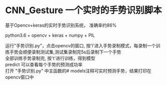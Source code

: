 # CNN_Gesture 一个实时的手势识别脚本
基于Opencv+keras的实时手势识别系统， 准确率约86%  
  
python3.6 + opencv + keras + numpy + PIL  
  
运行"手势识别.py"，点击opencv的窗口, 按'l'进入手势录制模式，每录制一个训练手势会顺便录制测试集,测试集录制完5s后录制下一个手势  
全部训练手势录制完, 按't'进行训练，得到模型  
predict 可以查看每个手势的预测成功率  
打开 "手势识别.py" 中主函数的# models注释可实时预测手势，结果打印在opencv窗口中
